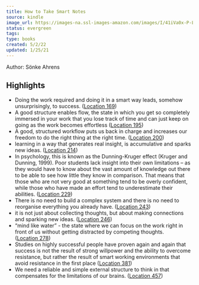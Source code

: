 ```yaml
---
title: How to Take Smart Notes
source: kindle
image_url: https://images-na.ssl-images-amazon.com/images/I/41iVa0x-P-L._SL200_.jpg
status: evergreen
tags: 
type: books
created: 5/2/22
updated: 1/25/21
---
```


Author: Sönke Ahrens

## Highlights
- Doing the work required and doing it in a smart way leads, somehow unsurprisingly, to success. ([Location 169](https://readwise.io/to_kindle?action=open&asin=B06WVYW33Y&location=169))
- A good structure enables flow, the state in which you get so completely immersed in your work that you lose track of time and can just keep on going as the work becomes effortless ([Location 195](https://readwise.io/to_kindle?action=open&asin=B06WVYW33Y&location=195))
- A good, structured workflow puts us back in charge and increases our freedom to do the right thing at the right time. ([Location 200](https://readwise.io/to_kindle?action=open&asin=B06WVYW33Y&location=200))
- learning in a way that generates real insight, is accumulative and sparks new ideas. ([Location 214](https://readwise.io/to_kindle?action=open&asin=B06WVYW33Y&location=214))
- In psychology, this is known as the Dunning-Kruger effect (Kruger and Dunning, 1999). Poor students lack insight into their own limitations – as they would have to know about the vast amount of knowledge out there to be able to see how little they know in comparison. That means that those who are not very good at something tend to be overly confident, while those who have made an effort tend to underestimate their abilities. ([Location 229](https://readwise.io/to_kindle?action=open&asin=B06WVYW33Y&location=229))
- There is no need to build a complex system and there is no need to reorganise everything you already have. ([Location 243](https://readwise.io/to_kindle?action=open&asin=B06WVYW33Y&location=243))
- it is not just about collecting thoughts, but about making connections and sparking new ideas. ([Location 246](https://readwise.io/to_kindle?action=open&asin=B06WVYW33Y&location=246))
- “mind like water” - the state where we can focus on the work right in front of us without getting distracted by competing thoughts. ([Location 278](https://readwise.io/to_kindle?action=open&asin=B06WVYW33Y&location=278))
- Studies on highly successful people have proven again and again that success is not the result of strong willpower and the ability to overcome resistance, but rather the result of smart working environments that avoid resistance in the first place ([Location 381](https://readwise.io/to_kindle?action=open&asin=B06WVYW33Y&location=381))
- We need a reliable and simple external structure to think in that compensates for the limitations of our brains. ([Location 457](https://readwise.io/to_kindle?action=open&asin=B06WVYW33Y&location=457))
